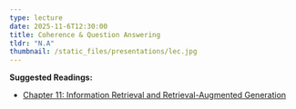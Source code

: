 ```yaml
---
type: lecture
date: 2025-11-6T12:30:00
title: Coherence & Question Answering
tldr: "N.A"
thumbnail: /static_files/presentations/lec.jpg
---
```

**Suggested Readings:**
- [Chapter 11: Information Retrieval and Retrieval-Augmented Generation](https://web.stanford.edu/~jurafsky/slp3/11.pdf)
